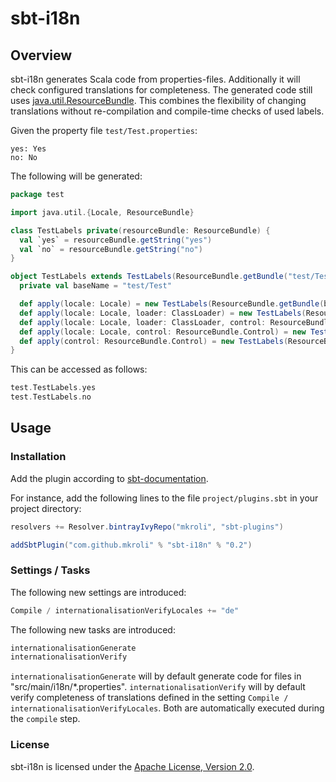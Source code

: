 # sbt-i18n

## Overview

sbt-i18n generates Scala code from properties-files. Additionally it will check configured translations for completeness.
The generated code still uses [java.util.ResourceBundle](https://docs.oracle.com/en/java/javase/12/docs/api/java.base/java/util/ResourceBundle.html).
This combines the flexibility of changing translations without re-compilation and compile-time checks of used labels.

Given the property file ```test/Test.properties```:
```properties
yes: Yes
no: No
```
The following will be generated:
```scala
package test

import java.util.{Locale, ResourceBundle}

class TestLabels private(resourceBundle: ResourceBundle) {
  val `yes` = resourceBundle.getString("yes")
  val `no` = resourceBundle.getString("no")
}

object TestLabels extends TestLabels(ResourceBundle.getBundle("test/Test")) {
  private val baseName = "test/Test"

  def apply(locale: Locale) = new TestLabels(ResourceBundle.getBundle(baseName, locale))
  def apply(locale: Locale, loader: ClassLoader) = new TestLabels(ResourceBundle.getBundle(baseName, locale, loader))
  def apply(locale: Locale, loader: ClassLoader, control: ResourceBundle.Control) = new TestLabels(ResourceBundle.getBundle(baseName, locale, loader, control))
  def apply(locale: Locale, control: ResourceBundle.Control) = new TestLabels(ResourceBundle.getBundle(baseName, control))
  def apply(control: ResourceBundle.Control) = new TestLabels(ResourceBundle.getBundle(baseName, control))
}
```
This can be accessed as follows:
```scala
test.TestLabels.yes
test.TestLabels.no
```

## Usage

### Installation

Add the plugin according to [sbt-documentation](https://www.scala-sbt.org/1.x/docs/Using-Plugins.html).

For instance, add the following lines to the file ```project/plugins.sbt``` in your project directory:

```sbt
resolvers += Resolver.bintrayIvyRepo("mkroli", "sbt-plugins")

addSbtPlugin("com.github.mkroli" % "sbt-i18n" % "0.2")
```

### Settings / Tasks

The following new settings are introduced:
```sbt
Compile / internationalisationVerifyLocales += "de"
```

The following new tasks are introduced:
```sbt
internationalisationGenerate
internationalisationVerify
```

```internationalisationGenerate``` will by default generate code for files in "src/main/i18n/*.properties".
```internationalisationVerify``` will by default verify completeness of translations defined in the setting ```Compile / internationalisationVerifyLocales```.
Both are automatically executed during the ```compile``` step.

### License

sbt-i18n is licensed under the [Apache License, Version 2.0](LICENSE).
